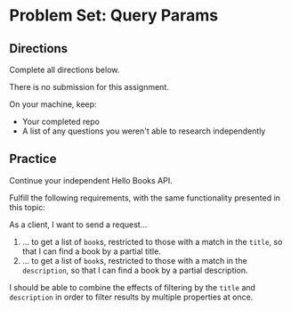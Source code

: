 # Problem Set: Query Params

## Directions

Complete all directions below.

There is no submission for this assignment.

On your machine, keep:

- Your completed repo
- A list of any questions you weren't able to research independently

## Practice

Continue your independent Hello Books API.

Fulfill the following requirements, with the same functionality presented in this topic:

As a client, I want to send a request...

1. ... to get a list of `book`s, restricted to those with a match in the `title`, so that I can find a book by a partial title.
2. ... to get a list of `book`s, restricted to those with a match in the `description`, so that I can find a book by a partial description.

I should be able to combine the effects of filtering by the `title` and `description` in order to filter results by multiple properties at once.
